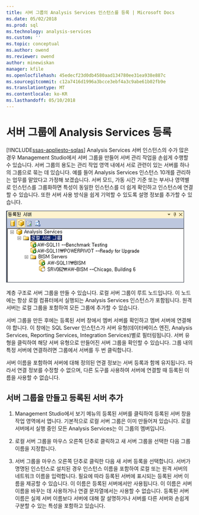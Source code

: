 ```yaml
---
title: 서버 그룹의 Analysis Services 인스턴스를 등록 | Microsoft Docs
ms.date: 05/02/2018
ms.prod: sql
ms.technology: analysis-services
ms.custom: ''
ms.topic: conceptual
ms.author: owend
ms.reviewer: owend
author: minewiskan
manager: kfile
ms.openlocfilehash: 45edecf23d0db4580aad134780ee31ea938e887c
ms.sourcegitcommit: c12a7416d1996a3bcce3ebf4a3c9abe61b02fb9e
ms.translationtype: MT
ms.contentlocale: ko-KR
ms.lasthandoff: 05/10/2018
---
```

# <a name="register-an-analysis-services-instance-in-a-server-group"></a>서버 그룹에 Analysis Services 등록
[!INCLUDE[ssas-appliesto-sqlas](../../includes/ssas-appliesto-sqlas.md)]
  Analysis Services 서버 인스턴스의 수가 많은 경우 Management Studio에서 서버 그룹을 만들어 서버 관리 작업을 손쉽게 수행할 수 있습니다. 서버 그룹의 용도는 관리 작업 영역 내에서 서로 관련이 있는 서버를 하나의 그룹으로 묶는 데 있습니다. 예를 들어 Analysis Services 인스턴스 10개를 관리하는 업무를 맡았다고 가정해 보겠습니다. 서버 모드, 가동 시간 기준 또는 부서나 영역별로 인스턴스를 그룹화하면 특성이 동일한 인스턴스를 더 쉽게 확인하고 인스턴스에 연결할 수 있습니다. 또한 서버 사용 방식을 쉽게 기억할 수 있도록 설명 정보를 추가할 수 있습니다.  
  
 ![구성원 서버가 포함 된 등록 서버 창](../../analysis-services/instances/media/ssas-ssms-registerserver.gif "구성원 서버에 있는 등록 된 서버 창")  
  
 계층 구조로 서버 그룹을 만들 수 있습니다. 로컬 서버 그룹이 루트 노드입니다. 이 노드에는 항상 로컬 컴퓨터에서 실행되는 Analysis Services 인스턴스가 포함됩니다. 원격 서버는 로컬 그룹을 포함하여 모든 그룹에 추가할 수 있습니다.  
  
 서버 그룹을 만든 후에는 등록된 서버 창에서 멤버 서버를 확인하고 멤버 서버에 연결해야 합니다. 이 창에는 SQL Server 인스턴스가 서버 유형(데이터베이스 엔진, Analysis Services, Reporting Services, Integration Services)별로 필터링됩니다. 서버 유형을 클릭하여 해당 서버 유형으로 만들어진 서버 그룹을 확인할 수 있습니다. 그룹 내의 특정 서버에 연결하려면 그룹에서 서버를 두 번 클릭합니다.  
  
 서버 이름을 포함하여 서버에 대해 정의된 연결 정보는 서버 등록과 함께 유지됩니다. 따라서 연결 정보를 수정할 수 없으며, 다른 도구를 사용하여 서버에 연결할 때 등록된 이름을 사용할 수 없습니다.  
  
## <a name="create-a-server-group-and-add-registered-servers"></a>서버 그룹을 만들고 등록된 서버 추가  
  
1.  Management Studio에서 보기 메뉴의 등록된 서버를 클릭하여 등록된 서버 창을 작업 영역에서 엽니다. 기본적으로 로컬 서버 그룹은 이미 만들어져 있습니다. 로컬 서버에서 실행 중인 모든 Analysis Services는 이 그룹의 멤버입니다.  
  
2.  로컬 서버 그룹을 마우스 오른쪽 단추로 클릭하고 새 서버 그룹을 선택한 다음 그룹 이름을 지정합니다.  
  
3.  서버 그룹을 마우스 오른쪽 단추로 클릭한 다음 새 서버 등록을 선택합니다. 서버가 명명된 인스턴스로 설치된 경우 인스턴스 이름을 포함하여 로컬 또는 원격 서버의 네트워크 이름을 입력합니다. 필요에 따라 등록된 서버에 표시되는 등록된 서버 이름을 제공할 수 있습니다. 이 이름은 등록된 서버에서만 사용됩니다. 이 이름은 서버 이름을 바꾸는 데 사용하거나 연결 문자열에서는 사용할 수 없습니다. 등록된 서버 이름은 실제 서버 이름보다 서버에 대해 잘 설명하거나 서버를 다른 서버와 손쉽게 구분할 수 있는 특성을 포함하고 있습니다.  
  
  
